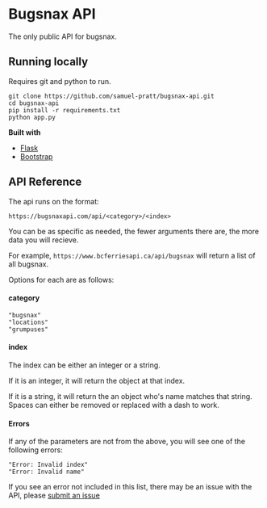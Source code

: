 # Bugsnax API

The only public API for bugsnax.

## Running locally

Requires git and python to run.

```
git clone https://github.com/samuel-pratt/bugsnax-api.git
cd bugsnax-api
pip install -r requirements.txt
python app.py
```

<b>Built with</b>

- [Flask](https://github.com/pallets/flask)
- [Bootstrap](https://github.com/twbs/bootstrap)

## API Reference

The api runs on the format:

`https://bugsnaxapi.com/api/<category>/<index>`

You can be as specific as needed, the fewer arguments there are, the more data you will recieve.

For example, `https://www.bcferriesapi.ca/api/bugsnax` will return a list of all bugsnax.

Options for each are as follows:

#### category

```
"bugsnax"
"locations"
"grumpuses"
```

#### index

The index can be either an integer or a string.

If it is an integer, it will return the object at that index.

If it is a string, it will return the an object who's name matches that string. Spaces can either be removed or replaced with a dash to work.

#### Errors

If any of the parameters are not from the above, you will see one of the following errors:

```
"Error: Invalid index"
"Error: Invalid name"
```

If you see an error not included in this list, there may be an issue with the API, please [submit an issue](https://github.com/samuel-pratt/bugsnax-api/issues/new)

